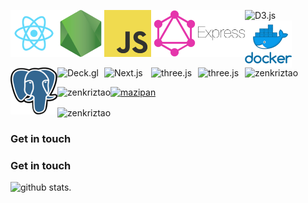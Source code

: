 [<img align="left" alt="React" width="75px" src="https://raw.githubusercontent.com/github/explore/80688e429a7d4ef2fca1e82350fe8e3517d3494d/topics/react/react.png" />](http://reactjs.org)
[<img align="left" alt="Node.js" width="75px" src="https://raw.githubusercontent.com/github/explore/80688e429a7d4ef2fca1e82350fe8e3517d3494d/topics/nodejs/nodejs.png" />](https://nodejs.org/)
[<img align="left" alt="JavaScipt" width="75px" src="https://raw.githubusercontent.com/github/explore/80688e429a7d4ef2fca1e82350fe8e3517d3494d/topics/javascript/javascript.png" />](https://www.javascriptlang.org)
[<img align="left" alt="GraphQL" width="75px" src="https://raw.githubusercontent.com/github/explore/80688e429a7d4ef2fca1e82350fe8e3517d3494d/topics/graphql/graphql.png" />](https://graphql.org)
[<img align="left" alt="Express" width="75px" src="https://raw.githubusercontent.com/github/explore/80688e429a7d4ef2fca1e82350fe8e3517d3494d/topics/express/express.png" />](http://expressjs.com)
[<img align="left" alt="D3.js" width="75px" src="https://camo.githubusercontent.com/722a5cc12c7d40231ebeb8ca6facdc8547e2abf7/68747470733a2f2f64336a732e6f72672f6c6f676f2e737667" />](https://d3js.org)
[<img align="left" alt="Docker" width="75px" src="https://raw.githubusercontent.com/github/explore/80688e429a7d4ef2fca1e82350fe8e3517d3494d/topics/docker/docker.png" />](https://www.docker.com)
[<img align="left" alt="PostgreSQL" width="75px" src="https://raw.githubusercontent.com/github/explore/80688e429a7d4ef2fca1e82350fe8e3517d3494d/topics/postgresql/postgresql.png" />](https://www.postgresql.org)
[<img align="left" alt="Deck.gl" width="75px" src="https://deck.gl/images/icon-layers.svg" />](https://deck.gl)
[<img align="left" alt="Next.js" width="75px" src="https://upload.wikimedia.org/wikipedia/commons/8/8e/Nextjs-logo.svg" />](https://nextjs.org)
[<img align="left" alt="three.js" width="75px" src="https://discoverthreejs.com/static/images/logo/threejs_logo_black_trans.svg" />](https://threejs.org)
[<img align="left" alt="three.js" width="75px" src="https://discoverthreejs.com/static/images/logo/threejs_logo_black_trans.svg" />](https://threejs.org)

<p><img src="https://github-readme-stats.vercel.app/api?username=zenkriztao&show_icons=true&theme=nightowl&locale=en" alt="zenkriztao" /></p>

<p><img align="left" src="https://github-readme-stats.vercel.app/api/top-langs?username=zenkriztao&show_icons=true&locale=en&layout=compact&theme=nightowl" alt="zenkriztao" /></p>

<p><a href="https://github.com/ryo-ma/github-profile-trophy"><img src="https://github-profile-trophy.vercel.app/?username=mazipan&row=2&column=4&margin-w=15&margin-h=15&theme=dracula&no-bg=true&no-frame=true" alt="mazipan" /></a></p>

<p><img align="center" src="https://github-readme-streak-stats.herokuapp.com/?user=zenkriztao&" alt="zenkriztao" /></p>



### Get in touch
### Get in touch


![github stats](https://github-readme-stats.vercel.app/api?username=zenkriztao&show_icons=true&count_private=true&include_all_commits).

